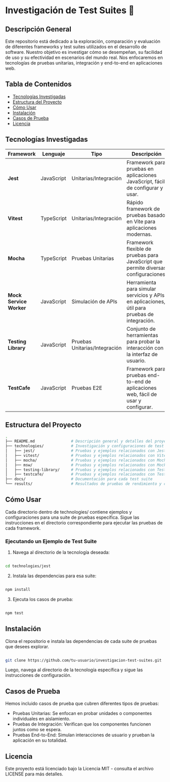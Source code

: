 # Investigación de Test Suites 🧪

## Descripción General 
Este repositorio está dedicado a la exploración, comparación y evaluación de diferentes frameworks y test suites utilizados en el desarrollo de software. Nuestro objetivo es investigar cómo se desempeñan, su facilidad de uso y su efectividad en escenarios del mundo real. Nos enfocaremos en tecnologías de pruebas unitarias, integración y end-to-end en aplicaciones web.

## Tabla de Contenidos 
- [Tecnologías Investigadas](#tecnologías-investigadas)
- [Estructura del Proyecto](#estructura-del-proyecto)
- [Cómo Usar](#cómo-usar)
- [Instalación](#instalación)
- [Casos de Prueba](#casos-de-prueba)
- [Licencia](#licencia)

## Tecnologías Investigadas

| Framework                  | Lenguaje      | Tipo                | Descripción                                             |
|----------------------------|---------------|---------------------|---------------------------------------------------------|
| **Jest**                   | JavaScript    | Unitarias/Integración| Framework para pruebas en aplicaciones JavaScript, fácil de configurar y usar. |
| **Vitest**                 | TypeScript    | Unitarias/Integración| Rápido framework de pruebas basado en Vite para aplicaciones modernas. |
| **Mocha**                  | TypeScript    | Pruebas Unitarias    | Framework flexible de pruebas para JavaScript que permite diversas configuraciones. |
| **Mock Service Worker**     | JavaScript    | Simulación de APIs   | Herramienta para simular servicios y APIs en aplicaciones, útil para pruebas de integración. |
| **Testing Library**         | JavaScript    | Pruebas Unitarias/Integración| Conjunto de herramientas para probar la interacción con la interfaz de usuario. |
| **TestCafe**               | JavaScript    | Pruebas E2E          | Framework para pruebas end-to-end de aplicaciones web, fácil de usar y configurar. |

## Estructura del Proyecto

```bash
.
├── README.md                # Descripción general y detalles del proyecto
├── technologies/            # Investigación y configuraciones de test suites
│   ├── jest/                # Pruebas y ejemplos relacionados con Jest
│   ├── vitest/              # Pruebas y ejemplos relacionados con Vitest
│   ├── mocha/               # Pruebas y ejemplos relacionados con Mocha
│   ├── msw/                 # Pruebas y ejemplos relacionados con Mock Service Worker
│   ├── testing-library/     # Pruebas y ejemplos relacionados con Testing Library
│   ├── testcafe/            # Pruebas y ejemplos relacionados con TestCafe
├── docs/                    # Documentación para cada test suite
└── results/                 # Resultados de pruebas de rendimiento y comparaciones

```

## Cómo Usar

Cada directorio dentro de technologies/ contiene ejemplos y configuraciones para una suite de pruebas específica. Sigue las instrucciones en el directorio correspondiente para ejecutar las pruebas de cada framework. 

### Ejecutando un Ejemplo de Test Suite

1. Navega al directorio de la tecnología deseada:

```bash

cd technologies/jest

```

2. Instala las dependencias para esa suite:

```bash

npm install

``` 
3. Ejecuta los casos de prueba:


```bash

npm test

```

## Instalación

Clona el repositorio e instala las dependencias de cada suite de pruebas que desees explorar.

```bash

git clone https://github.com/tu-usuario/investigacion-test-suites.git

```

Luego, navega al directorio de la tecnología específica y sigue las instrucciones de configuración.

## Casos de Prueba

Hemos incluido casos de prueba que cubren diferentes tipos de pruebas:

- Pruebas Unitarias: Se enfocan en probar unidades o componentes individuales en aislamiento.
- Pruebas de Integración: Verifican que los componentes funcionen juntos como se espera.
- Pruebas End-to-End: Simulan interacciones de usuario y prueban la aplicación en su totalidad.


## Licencia

Este proyecto está licenciado bajo la Licencia MIT - consulta el archivo LICENSE para más detalles.
